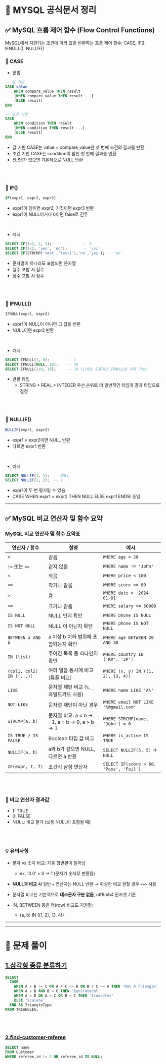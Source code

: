 # 📖 MYSQL 공식문서 정리
## ✅ MySQL 흐름 제어 함수 (Flow Control Functions)
MySQL에서 지원되는 조건에 따라 값을 반환하는 흐름 제어 함수: CASE, IF(), IFNULL(), NULLIF() 

### 📌 CASE
- 문법

```SQL
-- 값 기반
CASE value
    WHEN compare_value THEN result
    [WHEN compare_value THEN result ...]
    [ELSE result]
END

-- 조건 기반
CASE
    WHEN condition THEN result
    [WHEN condition THEN result ...]
    [ELSE result]
END
```

- 값 기반 CASE는 value = compare_value인 첫 번째 조건의 결과를 반환
- 조건 기반 CASE는 condition이 참인 첫 번째 결과를 반환
- ELSE가 없으면 기본적으로 NULL 반환
<br/>
<br/>


### 📌 IF()
```SQL
IF(expr1, expr2, expr3)
```
- expr1이 참이면 expr2, 거짓이면 expr3 반환
- expr1이 NULL이거나 0이면 false로 간주
<br/>

- 예시
```SQL
SELECT IF(1>2, 2, 3);              -- 3
SELECT IF(1<2, 'yes', 'no');       -- 'yes'
SELECT IF(STRCMP('test','test1'),'no','yes'); -- 'no'
```
- 문자열이 하나라도 포함되면 문자열
- 실수 포함 시 실수
- 정수 포함 시 정수

<br/>
<br/>

### 📌 IFNULL()
```SQL
IFNULL(expr1, expr2)
```
- expr1이 NULL이 아니면 그 값을 반환
- NULL이면 expr2 반환
<br/>

- 예시
```SQL
SELECT IFNULL(1, 0);        -- 1
SELECT IFNULL(NULL, 10);    -- 10
SELECT IFNULL(1/0, 10);     -- 10 (1/0은 오류지만 IFNULL은 우회 가능)
```

- 반환 타입
    - STRING > REAL > INTEGER 우선 순위로 더 일반적인 타입이 결과 타입으로 결정
<br/>
<br/>

### 📌 NULLIF()
```SQL
NULLIF(expr1, expr2)
```
- expr1 = expr2이면 NULL 반환
- 다르면 expr1 반환
<br/>

- 예시

```SQL
SELECT NULLIF(1, 1);  -- NULL
SELECT NULLIF(1, 2);  -- 1
```
- expr1이 두 번 평가될 수 있음
- CASE WHEN expr1 = expr2 THEN NULL ELSE expr1 END와 동일


------

## ✅ MySQL 비교 연산자 및 함수 요약

### MySQL 비교 연산자 및 함수 요약표
| 연산자 / 함수              | 설명                                                 | 예시                                  |
|----------------------------|------------------------------------------------------|---------------------------------------|
| `=`                        | 같음                                                 | `WHERE age = 30`                      |
| `!=` 또는 `<>`             | 같지 않음                                            | `WHERE name != 'John'`               |
| `<`                        | 작음                                                 | `WHERE price < 100`                  |
| `<=`                       | 작거나 같음                                          | `WHERE score <= 80`                  |
| `>`                        | 큼                                                   | `WHERE date > '2024-01-01'`          |
| `>=`                       | 크거나 같음                                          | `WHERE salary >= 50000`              |
| `IS NULL`                  | NULL 인지 확인                                       | `WHERE phone IS NULL`                |
| `IS NOT NULL`              | NULL 이 아닌지 확인                                  | `WHERE phone IS NOT NULL`            |
| `BETWEEN a AND b`          | a 이상 b 이하 범위에 포함되는지 확인                 | `WHERE age BETWEEN 20 AND 30`        |
| `IN (list)`                | 주어진 목록 중 하나인지 확인                         | `WHERE country IN ('KR', 'JP')`      |
| `(col1, col2) IN ((...))`  | 여러 열을 동시에 비교 (튜플 비교)                    | `WHERE (x, y) IN ((1, 2), (3, 4))`    |
| `LIKE`                     | 문자열 패턴 비교 (`%`, `_` 와일드카드 사용)           | `WHERE name LIKE 'A%'`               |
| `NOT LIKE`                 | 문자열 패턴이 아닌 경우                              | `WHERE email NOT LIKE '%@gmail.com'` |
| `STRCMP(a, b)`             | 문자열 비교: a < b → -1, a = b → 0, a > b → 1        | `WHERE STRCMP(name, 'John') = 0`     |
| `IS TRUE / IS FALSE`       | Boolean 타입 값 비교                                 | `WHERE is_active IS TRUE`            |
| `NULLIF(a, b)`             | a와 b가 같으면 NULL, 다르면 a 반환                   | `SELECT NULLIF(5, 5)` → `NULL`       |
| `IF(expr, t, f)`           | 조건식 삼항 연산자                                    | `SELECT IF(score > 60, 'Pass', 'Fail')` |

<br/>
<br/>


### 🔎 비교 연산자 결과값
- 1: TRUE
- 0: FALSE
- NULL: 비교 불가 (보통 NULL이 포함될 때)


<br/>
<br/>


### 💡 유의사항
- 문자 vs 숫자 비교: 자동 형변환이 일어남
    - ex. '0.0' = 0 → 1 (문자가 숫자로 변환됨)

- **NULL과 비교 시** 일반 ```=``` 연산자는 NULL 반환 → 확실한 비교 원할 경우 ```<=>``` 사용

- 문자열 비교는 기본적으로 **대소문자 구분 없음**, utf8mb4 문자셋 기준

- IN, BETWEEN 등은 행(row) 비교도 지원됨:
    - (a, b) IN ((1, 2), (3, 4))

-------
-------
# 📝 문제 풀이

## [1.삼각형 종류 분류하기](https://www.hackerrank.com/challenges/what-type-of-triangle/problem)

```SQL
SELECT 
  CASE 
    WHEN A + B <= C OR A + C <= B OR B + C <= A THEN 'Not A Triangle'
    WHEN A = B AND B = C THEN 'Equilateral'
    WHEN A = B OR A = C OR B = C THEN 'Isosceles'
    ELSE 'Scalene'
  END AS TriangleType
FROM TRIANGLES;
```

<br/>
<br/>

### [2.find-customer-referee](https://leetcode.com/problems/find-customer-referee/description/)

```SQL
SELECT name
FROM Customer
WHERE referee_id != 2 OR referee_id IS NULL;
```


